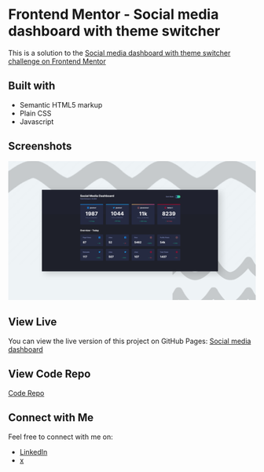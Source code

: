 # Frontend Mentor - Social media dashboard with theme switcher

This is a solution to the [Social media dashboard with theme switcher challenge on Frontend Mentor](
https://www.frontendmentor.io/challenges/social-media-dashboard-with-theme-switcher-6oY8ozp_H/hub)

## Built with

- Semantic HTML5 markup
- Plain CSS
- Javascript

## Screenshots

![Screenshot](img/screenshot.png)

## View Live

You can view the live version of this project on GitHub Pages: [Social media dashboard](https://iamupo.github.io/FrontendMentor-Solutions/Social-media-dashboard-with-theme-switcher/)


## View Code Repo
[Code Repo](https://github.com/IamUPO/FrontendMentor-Solutions/tree/main/Social-media-dashboard-with-theme-switcher/)

## Connect with Me

Feel free to connect with me on:

- [LinkedIn](https://www.linkedin.com/in/iamupo/)
- [x](https://www.x.com/iamupo/)
